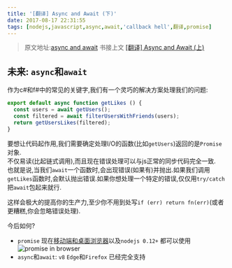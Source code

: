```yaml
---
title: '[翻译] Async and Await (下)'
date: 2017-08-17 22:31:55
tags: [nodejs,javascript,async,await,'callback hell',翻译,promise]
---
```


> 原文地址:[async and await](https://zeit.co/blog/async-and-await)
> 书接上文 [[翻译] Async and Await (上)]()


## 未来: `async`和`await`

作为c#和f#中的常见的关键字,我们有一个灵巧的解决方案处理我们的问题:

```js
export default async function getLikes () {
  const users = await getUsers();
  const filtered = await filterUsersWithFriends(users);
  return getUsersLikes(filtered);
}
```
要想让代码起作用,我们需要确定处理I/O的函数(比如`getUsers`)返回的是`Promise`对象.   
不仅易读(比起链式调用),而且现在错误处理可以与js正常的同步代码完全一致.   
也就是说,当我们`await`一个函数时,会出现错误(如果有)并抛出.如果我们调用`getLikes`函数时,会默认抛出错误.如果你想处理一个特定的错误,仅仅用`try/catch`把`await`包起来就行.   

这样会极大的提高你的生产力,至少你不用到处写`if (err) return fn(err)`(或者更糟糕,你会忽略错误处理).

今后如何?

- `promise` 现在[移动端和桌面浏览器](http://caniuse.com/#feat=promises)以及`nodejs 0.12+` 都可以使用
![promise in browser](http://s1.jiasucloud.com/blog/image/WX20170803-154609.png-p)
- `async`和`await`: `v8` `Edge`和`Firefox`  已经完全支持


[回调地狱]: https://twitter.com/dr4goonis/status/476617165463105536


